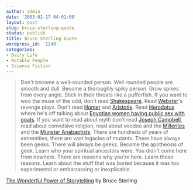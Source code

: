 ```yaml
---
author: admin
date: '2003-01-17 04:01:00'
layout: post
slug: bruce-sterling-quote
status: publish
title: Bruce Sterling Quote
wordpress_id: '1249'
categories:
- Daily Life
- Notable People
- Science Fiction
---
```


<blockquote>Don't become a well-rounded person.  Well rounded people are smooth and dull.  Become a thoroughly spiky person.  Grow spikes from every angle. Stick in their throats like a pufferfish.  If you want to woo the muse of the odd, don't read <a href="http://en.wikipedia.org/wiki/Shakespeare">Shakespeare</a>. Read <a href="http://en.wikipedia.org/wiki/John_Webster">Webster</a>'s revenge plays.  Don't read <a href="http://en.wikipedia.org/wiki/Homer">Homer</a> and <a href="http://en.wikipedia.org/wiki/Aristotle">Aristotle</a>. Read <a href="http://en.wikipedia.org/wiki/Herodotus">Herodotus</a> where he's off talking about <a href="http://www.perseus.tufts.edu/cgi-bin/text?lookup=hdt.+2.46&amp;vers=Loeb">Egyptian women having public sex with goats</a>.  If you want to read about myth don't read <a href="http://en.wikipedia.org/wiki/Joseph_Campbell">Joseph Campbell</a>, read about convulsive religion, read about voodoo and the <a href="http://en.wikipedia.org/wiki/Millerites">Millerites</a> and the <a href="http://en.wikipedia.org/wiki/M%C3%BCnster_Rebellion">Munster Anabaptists</a>.  There are hundreds of years of extremities, there are vast legacies of mutants.  There have always been geeks.  There will always be geeks.  Become the apotheosis of geek.  Learn who your spiritual ancestors were.  You didn't come here from nowhere.  There are reasons why you're here.  Learn those reasons.  Learn about the stuff that was buried because it was too experimental or embarrassing or inexplicable.</blockquote>
<a href="http://www.eff.org/Misc/Publications/Bruce_Sterling/comp_game_designers.article">The Wonderful Power of Storytelling</a> by Bruce Sterling
